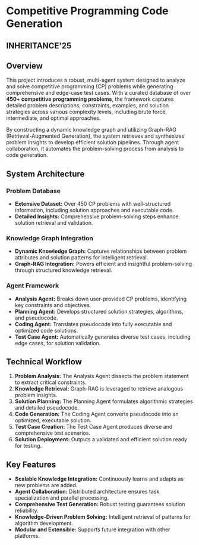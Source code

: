# Competitive Programming Code Generation
## INHERITANCE'25

## Overview
This project introduces a robust, multi-agent system designed to analyze and solve competitive programming (CP) problems while generating comprehensive and edge-case test cases. With a curated database of over **450+ competitive programming problems**, the framework captures detailed problem descriptions, constraints, examples, and solution strategies across various complexity levels, including brute force, intermediate, and optimal approaches.

By constructing a dynamic knowledge graph and utilizing Graph-RAG (Retrieval-Augmented Generation), the system retrieves and synthesizes problem insights to develop efficient solution pipelines. Through agent collaboration, it automates the problem-solving process from analysis to code generation.

## System Architecture
### Problem Database
- **Extensive Dataset:** Over 450 CP problems with well-structured information, including solution approaches and executable code.
- **Detailed Insights:** Comprehensive problem-solving steps enhance solution retrieval and validation.

### Knowledge Graph Integration
- **Dynamic Knowledge Graph:** Captures relationships between problem attributes and solution patterns for intelligent retrieval.
- **Graph-RAG Integration:** Powers efficient and insightful problem-solving through structured knowledge retrieval.

### Agent Framework
- **Analysis Agent:** Breaks down user-provided CP problems, identifying key constraints and objectives.
- **Planning Agent:** Develops structured solution strategies, algorithms, and pseudocode.
- **Coding Agent:** Translates pseudocode into fully executable and optimized code solutions.
- **Test Case Agent:** Automatically generates diverse test cases, including edge cases, for solution validation.

## Technical Workflow
1. **Problem Analysis:** The Analysis Agent dissects the problem statement to extract critical constraints.
2. **Knowledge Retrieval:** Graph-RAG is leveraged to retrieve analogous problem insights.
3. **Solution Planning:** The Planning Agent formulates algorithmic strategies and detailed pseudocode.
4. **Code Generation:** The Coding Agent converts pseudocode into an optimized, executable solution.
5. **Test Case Creation:** The Test Case Agent produces diverse and comprehensive test scenarios.
6. **Solution Deployment:** Outputs a validated and efficient solution ready for testing.

## Key Features
- **Scalable Knowledge Integration:** Continuously learns and adapts as new problems are added.
- **Agent Collaboration:** Distributed architecture ensures task specialization and parallel processing.
- **Comprehensive Test Generation:** Robust testing guarantees solution reliability.
- **Knowledge-Driven Problem Solving:** Intelligent retrieval of patterns for algorithm development.
- **Modular and Extensible:** Supports future integration with other platforms.
